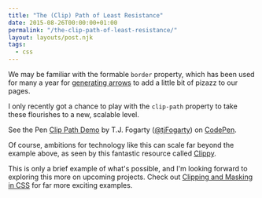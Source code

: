 ```yaml
---
title: "The (Clip) Path of Least Resistance"
date: 2015-08-26T00:00:00+01:00
permalink: "/the-clip-path-of-least-resistance/"
layout: layouts/post.njk
tags:
  - css
---
```


We may be familiar with the formable `border` property, which has been used for many a year for [generating arrows](http://cssarrowplease.com/) to add a little bit of pizazz to our pages.

I only recently got a chance to play with the `clip-path` property to take these flourishes to a new, scalable level.

<p data-height="268" data-theme-id="17863" data-slug-hash="WQevgd" data-default-tab="result" data-user="tjFogarty" class="codepen">See the Pen <a href="http://codepen.io/tjFogarty/pen/WQevgd/">Clip Path Demo</a> by T.J. Fogarty (<a href="http://codepen.io/tjFogarty">@tjFogarty</a>) on <a href="http://codepen.io">CodePen</a>.</p>
<script async src="//assets.codepen.io/assets/embed/ei.js"></script>

Of course, ambitions for technology like this can scale far beyond the example above, as seen by this fantastic resource called [Clippy](http://bennettfeely.com/clippy/).

This is only a brief example of what's possible, and I'm looking forward to exploring this more on upcoming projects. Check out [Clipping and Masking in CSS](https://css-tricks.com/clipping-masking-css/) for far more exciting examples.
